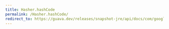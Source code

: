 ```yaml
---
title: Hasher.hashCode
permalink: /Hasher.hashCode/
redirect_to: https://guava.dev/releases/snapshot-jre/api/docs/com/google/common/hash/Hasher.html#hashCode--
---
```

